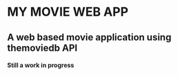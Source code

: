 # MY MOVIE WEB APP

## A web based movie application using themoviedb API 
#### Still a work in progress